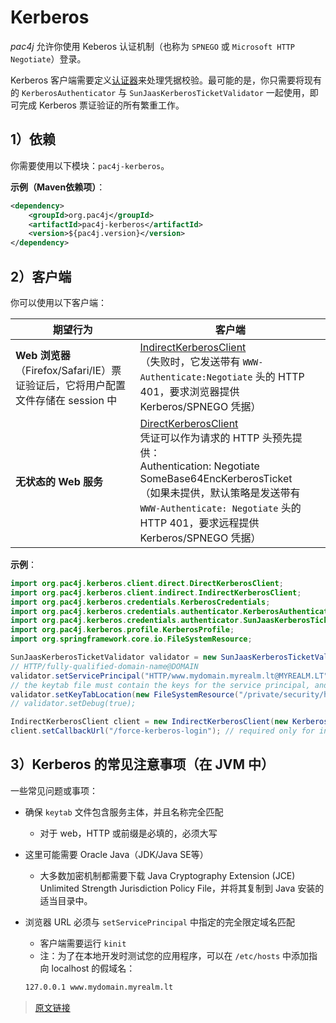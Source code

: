 # Kerberos

*pac4j* 允许你使用 Keberos 认证机制（也称为 `SPNEGO` 或 `Microsoft HTTP Negotiate`）登录。

Kerberos 客户端需要定义[认证器](/v5.0/authenticators.html)来处理凭据校验。最可能的是，你只需要将现有的 `KerberosAuthenticator` 与 `SunJaasKerberosTicketValidator` 一起使用，即可完成 Kerberos 票证验证的所有繁重工作。

## 1）依赖

你需要使用以下模块：`pac4j-kerberos`。

**示例（Maven依赖项）**：

```xml
<dependency>
    <groupId>org.pac4j</groupId>
    <artifactId>pac4j-kerberos</artifactId>
    <version>${pac4j.version}</version>
</dependency>
```

## 2）客户端

你可以使用以下客户端：

|期望行为|客户端|
|--|--|
|**Web 浏览器**（Firefox/Safari/IE）票证验证后，它将用户配置文件存储在 session 中|[IndirectKerberosClient](https://github.com/pac4j/pac4j/blob/master/pac4j-kerberos/src/main/java/org/pac4j/kerberos/client/indirect/IndirectKerberosClient.java)<br/>（失败时，它发送带有 `WWW-Authenticate:Negotiate` 头的 HTTP 401，要求浏览器提供 Kerberos/SPNEGO 凭据）|
|**无状态的 Web 服务**|[DirectKerberosClient](https://github.com/pac4j/pac4j/blob/master/pac4j-kerberos/src/main/java/org/pac4j/kerberos/client/direct/DirectKerberosClient.java)<br/>凭证可以作为请求的 HTTP 头预先提供：<br/>Authentication: Negotiate SomeBase64EncKerberosTicket <br/>（如果未提供，默认策略是发送带有 `WWW-Authenticate: Negotiate` 头的 HTTP 401，要求远程提供 Kerberos/SPNEGO 凭据）|

**示例**：

```java
import org.pac4j.kerberos.client.direct.DirectKerberosClient;
import org.pac4j.kerberos.client.indirect.IndirectKerberosClient;
import org.pac4j.kerberos.credentials.KerberosCredentials;
import org.pac4j.kerberos.credentials.authenticator.KerberosAuthenticator;
import org.pac4j.kerberos.credentials.authenticator.SunJaasKerberosTicketValidator;
import org.pac4j.kerberos.profile.KerberosProfile;
import org.springframework.core.io.FileSystemResource;

SunJaasKerberosTicketValidator validator = new SunJaasKerberosTicketValidator();
// HTTP/fully-qualified-domain-name@DOMAIN
validator.setServicePrincipal("HTTP/www.mydomain.myrealm.lt@MYREALM.LT");
// the keytab file must contain the keys for the service principal, and should be protected
validator.setKeyTabLocation(new FileSystemResource("/private/security/http-keytab"));
// validator.setDebug(true);

IndirectKerberosClient client = new IndirectKerberosClient(new KerberosAuthenticator(validator));
client.setCallbackUrl("/force-kerberos-login"); // required only for indirect client
```

## 3）Kerberos 的常见注意事项（在 JVM 中）

一些常见问题或事项：

- 确保 `keytab` 文件包含服务主体，并且名称完全匹配
  - 对于 web，HTTP 或前缀是必填的，必须大写
- 这里可能需要 Oracle Java（JDK/Java SE等）
  - 大多数加密机制都需要下载 Java Cryptography Extension (JCE) Unlimited Strength Jurisdiction Policy File，并将其复制到 Java 安装的适当目录中。
- 浏览器 URL 必须与 `setServicePrincipal` 中指定的完全限定域名匹配
  - 客户端需要运行 `kinit`
  - 注：为了在本地开发时测试您的应用程序，可以在 `/etc/hosts` 中添加指向 localhost 的假域名：

  ```bash
  127.0.0.1 www.mydomain.myrealm.lt
  ```

> [原文链接](https://www.pac4j.org/5.0.x/docs/clients/kerberos.html)
